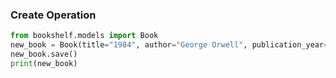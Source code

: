 ### Create Operation

```python
from bookshelf.models import Book
new_book = Book(title="1984", author="George Orwell", publication_year=1949)
new_book.save()
print(new_book)
```

<!--  Expected Output: -->
<!--  A new Book instance is created and saved to the database. -->
<!--  1984 is printed to the console. -->
